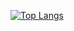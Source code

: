 
[![Top Langs](https://github-readme-stats-lwd-temp.vercel.app//api/top-langs/?username=wwng2333&langs_count=10&layout=compact&locale=cn)](https://github.com/anuraghazra/github-readme-stats)


<!---
wwng2333/wwng2333 is a ✨ special ✨ repository because its `README.md` (this file) appears on your GitHub profile.
You can click the Preview link to take a look at your changes.
--->

